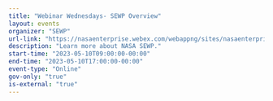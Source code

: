 ```yaml
---
title: "Webinar Wednesdays- SEWP Overview"
layout: events
organizer: "SEWP"
url-link: "https://nasaenterprise.webex.com/webappng/sites/nasaenterprise/meeting/register/71ad9f7630e444a48e479dfa60cf3522?ticket=4832534b000000047bc492ee8b4ec80e8f8f890e65f89bbb5b2b7125aeacac3edeb9dcdd5d1e4029&timestamp=1680030381061&RGID=r939e5fea7dc83ad1fe1d6b0cbf3c55cc"
description: "Learn more about NASA SEWP."
start-time: "2023-05-10T09:00:00-00:00"
end-time: "2023-05-10T17:00:00-00:00"
event-type: "Online"
gov-only: "true"
is-external: "true"
---
```

